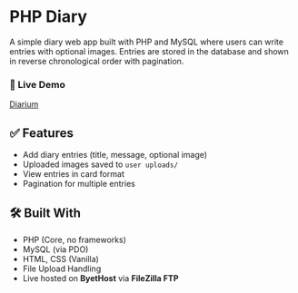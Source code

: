 # PHP Diary
A simple diary web app built with PHP and MySQL where users can write entries with optional images. Entries are stored in the database and shown in reverse chronological order with pagination.


### 🔗 Live Demo  
[Diarium](http://phpdiary.byethost16.com/index.php)


## ✅ Features
- Add diary entries (title, message, optional image)
- Uploaded images saved to `user uploads/`
- View entries in card format
- Pagination for multiple entries


## 🛠 Built With
- PHP (Core, no frameworks)
- MySQL (via PDO)
- HTML, CSS (Vanilla)
- File Upload Handling
- Live hosted on **ByetHost** via **FileZilla FTP**



